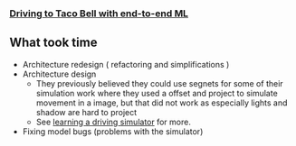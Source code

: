 ### [Driving to Taco Bell with end-to-end ML](https://www.youtube.com/watch?v=zu5OFv3pzRU)

## What took time
- Architecture redesign ( refactoring and simplifications )
- Architecture design
  - They previously believed they could use segnets for some of their simulation work where they used a offset and project to simulate movement in a image, but that did not work as especially lights and shadow are hard to project  
  - See [learning a driving simulator](./learning_a_driving_simulator.md) for more.
- Fixing model bugs (problems with the simulator)

